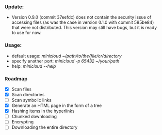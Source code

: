 ### Update:
* Version 0.9.0 (commit 37eefdc) does not contain the security issue of accessing files (as was the case in version 0.1.0 with commit 585be84) that were not distributed. This version may still have bugs, but it is ready to use for now.

### Usage:
* default usage: _minicloud ~/path/to/the/file/or/directory_
* specify another port: _minicloud -p 65432 ~/your/path_
* help: _minicloud --help_

### Roadmap
- [x] Scan files
- [x] Scan directories
- [ ] Scan symbolic links
- [x] Generate an HTML page in the form of a tree
- [x] Hashing items in the hyperlinks
- [ ] Chunked downloading
- [ ] Encrypting
- [ ] Downloading the entire directory
